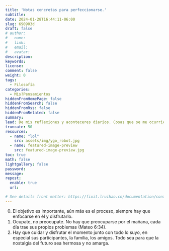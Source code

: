 ```yaml
---
title: 'Notas concretas para perfeccionarse.'
subtitle: 
date: 2024-01-28T16:44:11-06:00
slug: 690903d
draft: false
# author:
#   name:
#   link:
#   email:
#   avatar:
description:
keywords:
license:
comment: false
weight: 0
tags:
  - Filosofía
categories:
  - Mis?Pensamientos
hiddenFromHomePage: false
hiddenFromSearch: false
hiddenFromRss: false
hiddenFromRelated: false
summary: 
lead: De mis reflexiones y aconteceres diarios. Cosas que se me ocurrieron, y muchas otras que oí y leí en algún lado.
truncate: 50
resources:
  - name: "lol" 
    src: assets/img/ygo_robot.jpg
  - name: featured-image-preview
    src: featured-image-preview.jpg
toc: true
math: false
lightgallery: false
password:
message:
repost:
  enable: true
  url:

# See details front matter: https://fixit.lruihao.cn/documentation/content-management/introduction/#front-matter
---
```


<!--more-->

00. El objetivo es importante, aún más es el proceso, siempre hay que enfocarse en él y disfrutarlo.
01. Ocupate, no preocupate. No hay que preocuparse por el mañana, cada día trae sus propios problemas (Mateo 6:34).
02. Hay que cuidar y disfrutar el momento junto con todo lo suyo, en especial sus participantes, la familia, los amigos. Todo sea para que la nostalgia del futuro sea hermosa y no amarga.

